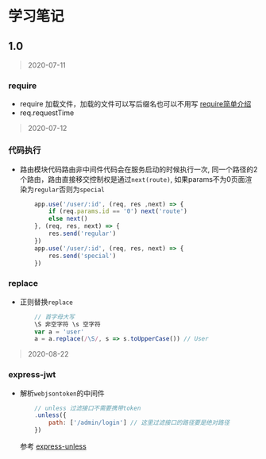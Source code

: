 # 学习笔记

## 1.0

>2020-07-11

### require

+ require 加载文件，加载的文件可以写后缀名也可以不用写 [require简单介绍](https://blog.csdn.net/maoguiyou/article/details/51777398)
+ req.requestTime

>2020-07-12

### 代码执行

+ 路由模块代码路由非中间件代码会在服务启动的时候执行一次, 同一个路径的2个路由，路由直接移交控制权是通过`next(route)`, 如果params不为0页面渲染为`regular`否则为`special`

    ```js
        app.use('/user/:id', (req, res ,next) => {
            if (req.params.id == '0') next('route')
            else next()
        }, (req, res, next) => {
            res.send('regular')
        })
        app.use('/user/:id', (req, res, next) => {
            res.send('special')
        })
    ```

### replace
+ 正则替换`replace`
    ```js
        // 首字母大写
        \S 非空字符 \s 空字符
        var a = 'user'
        a = a.replace(/\S/, s => s.toUpperCase()) // User
    ```

> 2020-08-22
### express-jwt
+ 解析`webjsontoken`的中间件
    ```js
        // unless 过滤接口不需要携带token
        .unless({
            path: ['/admin/login'] // 这里过滤接口的路径要是绝对路径
        })
    ```
    参考 [express-unless](https://github.com/jfromaniello/express-unless)

